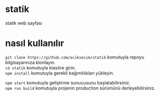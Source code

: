 # statik

statik web sayfası

# nasıl kullanılır

`git clone https://github.com/aciksecim/statik` komutuyla repoyu bilgisayarınıza klonlayın.  
`cd statik` komutuyla klasöre girin.  
`npm install` komutuyla gerekli bağımlılıkları yükleyin.  
    
`npm start` komutuyla geliştirme sunucusunu başlatabilirsiniz.  
`npm run build` komutuyla projenin production sürümünü derleyebilirsiniz.  
